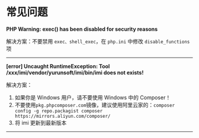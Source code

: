 # 常见问题

**PHP Warning:  exec() has been disabled for security reasons**

解决方案：不要禁用 `exec、shell_exec`，在 `php.ini` 中修改 `disable_functions` 项

---

**[error] Uncaught RuntimeException: Tool /xxx/imi/vendor/yurunsoft/imi/bin/imi does not exists!**

解决方案：

1. 如果你是 Windows 用户，请不要使用 Windows 中的 Composer！
2. 不要使用`pkg.phpcomposer.com`镜像，建议使用阿里云家的：`composer config -g repo.packagist composer https://mirrors.aliyun.com/composer/`
3. 将 imi 更新到最新版本

---
